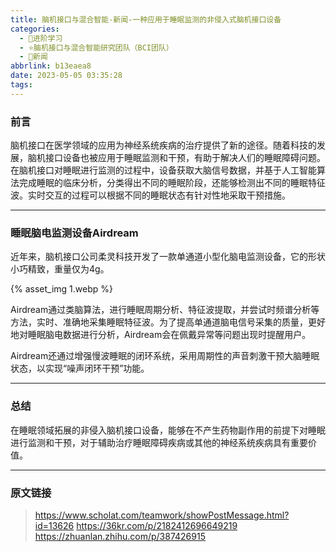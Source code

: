 ```yaml
---
title: 脑机接口与混合智能-新闻-一种应用于睡眠监测的非侵入式脑机接口设备
categories:
  - 🌙进阶学习
  - ⭐脑机接口与混合智能研究团队（BCI团队）
  - 💫新闻
abbrlink: b13eaea8
date: 2023-05-05 03:35:28
tags:
---
```


### 前言

脑机接口在医学领域的应用为神经系统疾病的治疗提供了新的途径。随着科技的发展，脑机接口设备也被应用于睡眠监测和干预，有助于解决人们的睡眠障碍问题。在脑机接口对睡眠进行监测的过程中，设备获取大脑信号数据，并基于人工智能算法完成睡眠的临床分析，分类得出不同的睡眠阶段，还能够检测出不同的睡眠特征波。实时交互的过程可以根据不同的睡眠状态有针对性地采取干预措施。

<!--more-->

***

### 睡眠脑电监测设备Airdream

近年来，脑机接口公司柔灵科技开发了一款单通道小型化脑电监测设备，它的形状小巧精致，重量仅为4g。

{% asset_img 1.webp %}

Airdream通过类脑算法，进行睡眠周期分析、特征波提取，并尝试时频谱分析等方法，实时、准确地采集睡眠特征波。为了提高单通道脑电信号采集的质量，更好地对睡眠脑电数据进行分析，Airdream会在佩戴异常等问题出现时提醒用户。

Airdream还通过增强慢波睡眠的闭环系统，采用周期性的声音刺激干预大脑睡眠状态，以实现“噪声闭环干预”功能。

***

### 总结

在睡眠领域拓展的非侵入脑机接口设备，能够在不产生药物副作用的前提下对睡眠进行监测和干预，对于辅助治疗睡眠障碍疾病或其他的神经系统疾病具有重要价值。

***

### 原文链接

> <https://www.scholat.com/teamwork/showPostMessage.html?id=13626>
> <https://36kr.com/p/2182412696649219>
> <https://zhuanlan.zhihu.com/p/387426915>
